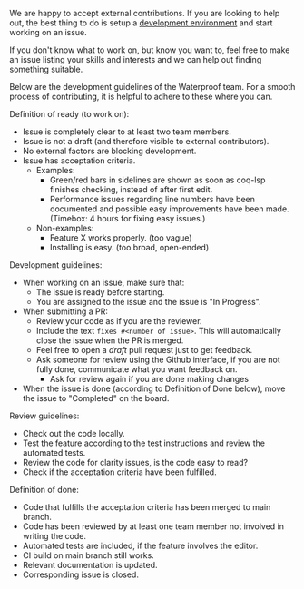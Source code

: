 We are happy to accept external contributions. If you are looking to help out, the best thing to do
is setup a [development environment](./developer-resources/developer_instructions.md) and start working on an issue.

If you don't know what to work on, but know you want to, feel free to make an issue listing your skills and interests and we can help out finding something suitable.

Below are the development guidelines of the Waterproof team. For a smooth process of contributing, it is helpful to adhere to these where you can.

Definition of ready (to work on):
- Issue is completely clear to at least two team members.
- Issue is not a draft (and therefore visible to external contributors).
- No external factors are blocking development.
- Issue has acceptation criteria. 
  - Examples:
    - Green/red bars in sidelines are shown as soon as coq-lsp finishes checking, instead of after first edit.
    - Performance issues regarding line numbers have been documented and possible easy improvements have been made. (Timebox: 4 hours for fixing easy issues.)
  - Non-examples:
    - Feature X works properly. (too vague)
    - Installing is easy. (too broad, open-ended)

Development guidelines:

- When working on an issue, make sure that: 
  - The issue is ready before starting.
  - You are assigned to the issue and the issue is "In Progress".
- When submitting a PR:
  - Review your code as if you are the reviewer.
  - Include the text `fixes #<number of issue>`. This will automatically close the issue when the PR is merged.
  - Feel free to open a *draft* pull request just to get feedback.
  - Ask someone for review using the Github interface, if you are not fully done, communicate what you want feedback on.
    - Ask for review again if you are done making changes 
- When the issue is done (according to Definition of Done below), move the issue to "Completed" on the board.

Review guidelines:

- Check out the code locally.
- Test the feature according to the test instructions and review the automated tests.
- Review the code for clarity issues, is the code easy to read?
- Check if the acceptation criteria have been fulfilled.

Definition of done:

- Code that fulfills the acceptation criteria has been merged to main branch.
- Code has been reviewed by at least one team member not involved in writing the code.
- Automated tests are included, if the feature involves the editor.
- CI build on main branch still works.
- Relevant documentation is updated.
- Corresponding issue is closed.

